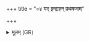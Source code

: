 +++
title = "०४ यद् इन्द्राहन् प्रथमजाम्"

+++
<details><summary>मूलम् (GR)</summary>

यद् इन्द्राहन् प्रथमजाम् अहीनाम्  
आन् मायिनाम् अमिनाः प्रोत मायाः ।  
आत् सूर्यं जनयन् द्याम् उषासं  
तादीत्ना शत्रुं न किला विवित्से ॥
</details>